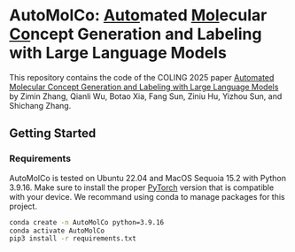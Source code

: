 # AutoMolCo: <ins>Auto</ins>mated <ins>Mol</ins>ecular <ins>Co</ins>ncept Generation and Labeling with Large Language Models

This repository contains the code of the COLING 2025 paper [Automated Molecular Concept Generation and Labeling with Large Language Models](https://arxiv.org/abs/2406.09612) by Zimin Zhang, Qianli Wu, Botao Xia, Fang Sun, Ziniu Hu, Yizhou Sun, and Shichang Zhang.

## Getting Started

### Requirements

AutoMolCo is tested on Ubuntu 22.04 and MacOS Sequoia 15.2 with Python 3.9.16. Make sure to install the proper [PyTorch](https://pytorch.org/) version that is compatible with your device. We recommand using conda to manage packages for this project.

```bash
conda create -n AutoMolCo python=3.9.16
conda activate AutoMolCo
pip3 install -r requirements.txt
```
